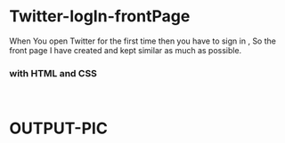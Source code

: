 # Twitter-logIn-frontPage
When You open Twitter for the first time then you have to sign in , So the front page I have created and kept similar as much as possible.
<h3>with HTML and CSS</h3>
<br>
<h1>OUTPUT-PIC</h1>

